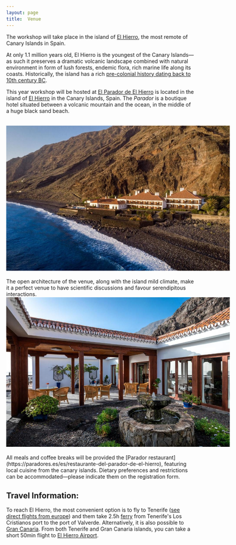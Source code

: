 ```yaml
---
layout: page
title:  Venue
---
```


The workshop will take place in the island of [El Hierro](https://maps.app.goo.gl/TBWtvi2AZKgZtsJE6), the most remote of Canary Islands in Spain.

At only 1.1 million years old, El Hierro is the youngest of the Canary Islands—as such it preserves a dramatic volcanic landscape combined with natural environment in form of lush forests, endemic flora, rich marine life along its coasts. Historically, the island has a rich [pre-colonial history dating back to 10th century BC](https://en.wikipedia.org/wiki/Pre-colonial_history_of_the_Canary_Islands).

This year workshop will be hosted at [El Parador de El Hierro](https://paradores.es/en/parador-de-el-hierro) is located in the island of [El Hierro](https://maps.app.goo.gl/TBWtvi2AZKgZtsJE6) in the Canary Islands, Spain. The *Parador* is a boutique hotel situated between a volcanic mountain and the ocean, in the middle of a huge black sand beach. 



<br>
<center>
<img src="/assets/images/venue/parador3.jpg" style="max-width: 600px;"/>
</center>


<br>
The open architecture of the venue, along with the island mild climate, make it a perfect venue to have scientific discussions and favour serendipitous interactions.

<br>
<center>
<img src="/assets/images/venue/parador2.jpg" style="max-width: 600px;"/>
</center>

<br>
All meals and coffee breaks will be provided the [Parador restaurant](https://paradores.es/es/restaurante-del-parador-de-el-hierro), featuring local cuisine from the canary islands. Dietary preferences and restrictions can be accommodated—please indicate them on the registration form.



## Travel Information:

To reach El Hierro, the most convenient option is to fly to Tenerife ([see direct flights from europe](https://www.flightconnections.com/flights-to-tenerife-reina-sof%C3%ADa-tfs)) and them take 2.5h [ferry](https://www.ferryscanner.com/en/ferry-routes/ferry-tenerife-all-ports-valverde-el-hierro?tripType=oneWay) from 
Tenerife's Los Cristianos port to the port of Valverde. 
Alternatively, it is also possible to [Gran Canaria](https://www.flightconnections.com/flights-to-gran-canaria-las-palmas-lpa). From both Tenerife and Gran Canaria islands, you can take a short 50min flight to [El Hierro Airport](https://www.flightconnections.com/flights-to-valverde-vde).
